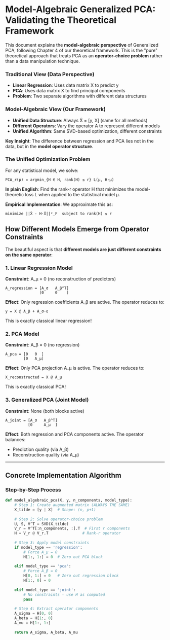 # Model-Algebraic Generalized PCA: Validating the Theoretical Framework

This document explains the **model-algebraic perspective** of Generalized PCA, following Chapter 4 of our theoretical framework. This is the "pure" theoretical approach that treats PCA as an **operator-choice problem** rather than a data manipulation technique.

### Traditional View (Data Perspective)
- **Linear Regression**: Uses data matrix X to predict y
- **PCA**: Uses data matrix X to find principal components
- **Problem**: Two separate algorithms with different data structures

### Model-Algebraic View (Our Framework)
- **Unified Data Structure**: Always X̃ = [y, X] (same for all methods)
- **Different Operators**: Vary the operator A to represent different models
- **Unified Algorithm**: Same SVD-based optimization, different constraints

**Key Insight**: The difference between regression and PCA lies not in the data, but in the **model operator structure**.

### The Unified Optimization Problem

For any statistical model, we solve:

```
PCA_r(μ) = argmin_{H ∈ H, rank(H) ≤ r} L(μ, H·μ)
```

**In plain English**: Find the rank-r operator H that minimizes the model-theoretic loss L when applied to the statistical model μ.

**Empirical Implementation**: We approximate this as:
```
minimize ||X̃ - H·X̃||²_F  subject to rank(H) ≤ r
```

## **How Different Models Emerge from Operator Constraints**

The beautiful aspect is that **different models are just different constraints on the same operator**:

### 1. Linear Regression Model
**Constraint**: A_μ = 0 (no reconstruction of predictors)

```
A_regression = [A_σ   A_β^T]
               [0     0    ]
```

**Effect**: Only regression coefficients A_β are active. The operator reduces to:
```
y = X @ A_β + A_σ·ε
```

This is exactly classical linear regression!

### 2. PCA Model  
**Constraint**: A_β = 0 (no regression)

```
A_pca = [0   0  ]
        [0   A_μ]
```

**Effect**: Only PCA projection A_μ is active. The operator reduces to:
```
X_reconstructed = X @ A_μ
```

This is exactly classical PCA!

### 3. Generalized PCA (Joint Model)
**Constraint**: None (both blocks active)

```
A_joint = [A_σ   A_β^T]
          [0     A_μ  ]
```

**Effect**: Both regression and PCA components active. The operator balances:
- Prediction quality (via A_β)
- Reconstruction quality (via A_μ)

---

## **Concrete Implementation Algorithm**

### Step-by-Step Process

```python
def model_algebraic_pca(X, y, n_components, model_type):
    # Step 1: Create augmented matrix (ALWAYS THE SAME)
    X_tilde = [y | X]  # Shape: (n, p+1)
    
    # Step 2: Solve operator-choice problem
    U, S, V^T = SVD(X_tilde)
    V_r = V^T[:n_components, :].T  # First r components
    H = V_r @ V_r.T               # Rank-r operator
    
    # Step 3: Apply model constraints
    if model_type == 'regression':
        # Force A_μ = 0
        H[1:, 1:] = 0  # Zero out PCA block
        
    elif model_type == 'pca':
        # Force A_β = 0  
        H[0, 1:] = 0   # Zero out regression block
        H[1:, 0] = 0
        
    elif model_type == 'joint':
        # No constraints - use H as computed
        pass
    
    # Step 4: Extract operator components
    A_sigma = H[0, 0]
    A_beta = H[1:, 0] 
    A_mu = H[1:, 1:]
    
    return A_sigma, A_beta, A_mu